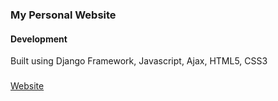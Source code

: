 ### My Personal Website

#### Development

Built using Django Framework, Javascript, Ajax, HTML5, CSS3

###

[Website](https://amosndonga.com/)
